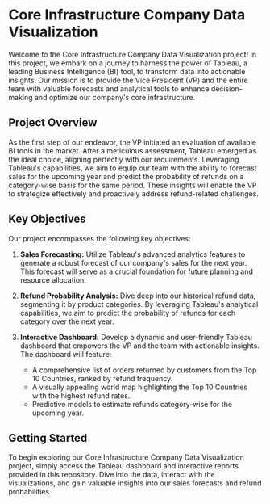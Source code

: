# Core Infrastructure Company Data Visualization

Welcome to the Core Infrastructure Company Data Visualization project! In this project, we embark on a journey to harness the power of Tableau, a leading Business Intelligence (BI) tool, to transform data into actionable insights. Our mission is to provide the Vice President (VP) and the entire team with valuable forecasts and analytical tools to enhance decision-making and optimize our company's core infrastructure.

## Project Overview

As the first step of our endeavor, the VP initiated an evaluation of available BI tools in the market. After a meticulous assessment, Tableau emerged as the ideal choice, aligning perfectly with our requirements. Leveraging Tableau's capabilities, we aim to equip our team with the ability to forecast sales for the upcoming year and predict the probability of refunds on a category-wise basis for the same period. These insights will enable the VP to strategize effectively and proactively address refund-related challenges.

## Key Objectives

Our project encompasses the following key objectives:

1. **Sales Forecasting:** Utilize Tableau's advanced analytics features to generate a robust forecast of our company's sales for the next year. This forecast will serve as a crucial foundation for future planning and resource allocation.

2. **Refund Probability Analysis:** Dive deep into our historical refund data, segmenting it by product categories. By leveraging Tableau's analytical capabilities, we aim to predict the probability of refunds for each category over the next year.

3. **Interactive Dashboard:** Develop a dynamic and user-friendly Tableau dashboard that empowers the VP and the team with actionable insights. The dashboard will feature:

   - A comprehensive list of orders returned by customers from the Top 10 Countries, ranked by refund frequency.
   - A visually appealing world map highlighting the Top 10 Countries with the highest refund rates.
   - Predictive models to estimate refunds category-wise for the upcoming year.

## Getting Started

To begin exploring our Core Infrastructure Company Data Visualization project, simply access the Tableau dashboard and interactive reports provided in this repository. Dive into the data, interact with the visualizations, and gain valuable insights into our sales forecasts and refund probabilities.
